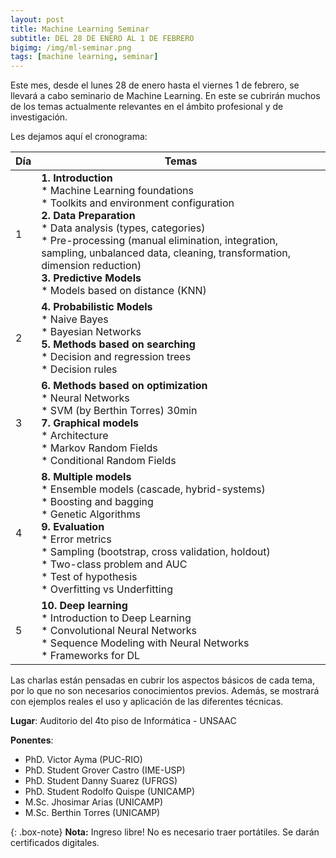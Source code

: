 ```yaml
---
layout: post
title: Machine Learning Seminar
subtitle: DEL 28 DE ENERO AL 1 DE FEBRERO
bigimg: /img/ml-seminar.png
tags: [machine learning, seminar]
---
```


Este mes, desde el lunes 28 de enero hasta el viernes 1 de febrero, se llevará a cabo seminario de Machine Learning. En este se cubrirán muchos de los temas actualmente relevantes en el ámbito profesional y de investigación.

Les dejamos aquí el cronograma:

| Día  | Temas |
| --- | --- |
| 1 | **1. Introduction**<br>* Machine Learning foundations<br>* Toolkits and environment configuration<br>**2. Data Preparation**<br>* Data analysis (types, categories)<br>* Pre-processing (manual elimination, integration, sampling, unbalanced data, cleaning, transformation, dimension reduction)<br> **3. Predictive Models**<br>* Models based on distance (KNN) |
| 2 | **4. Probabilistic Models**<br>* Naive Bayes<br>* Bayesian Networks<br>**5. Methods based on searching**<br>* Decision and regression trees<br>* Decision rules |
| 3 | **6. Methods based on optimization**<br>* Neural Networks<br>* SVM (by Berthin Torres) 30min<br>**7. Graphical models**<br>* Architecture<br>* Markov Random Fields<br>* Conditional Random Fields |
| 4 | **8. Multiple models**<br>* Ensemble models (cascade, hybrid-systems)<br>* Boosting and bagging<br>* Genetic Algorithms<br>**9. Evaluation**<br>* Error metrics<br>* Sampling (bootstrap, cross validation, holdout)<br>* Two-class problem and AUC<br>* Test of hypothesis<br>* Overfitting vs Underfitting |
| 5 | **10. Deep learning**<br>* Introduction to Deep Learning<br>* Convolutional Neural Networks<br>* Sequence Modeling with Neural Networks<br>* Frameworks for DL |

Las charlas están pensadas en cubrir los aspectos básicos de cada tema, por lo que no son necesarios conocimientos previos.  Además, se mostrará con ejemplos reales el uso y aplicación de las diferentes técnicas.

**Lugar**: Auditorio del 4to piso de Informática - UNSAAC

**Ponentes**:
* PhD. Victor Ayma (PUC-RIO)
* PhD. Student Grover Castro (IME-USP)
* PhD. Student Danny Suarez (UFRGS)
* PhD. Student Rodolfo Quispe (UNICAMP)
* M.Sc. Jhosimar Arias (UNICAMP)
* M.Sc. Berthin Torres (UNICAMP)

{: .box-note}
**Nota:** Ingreso libre! No es necesario traer portátiles. Se darán certificados digitales.
